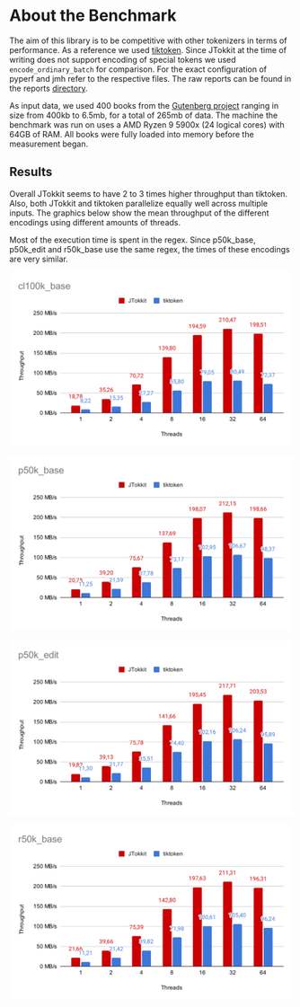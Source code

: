 # About the Benchmark

The aim of this library is to be competitive with other tokenizers in terms of performance.
As a reference we used [tiktoken](https://github.com/openai/tiktoken).
Since JTokkit at the time of writing does not support encoding of special tokens
we used `encode_ordinary_batch` for comparison. For the exact configuration of
pyperf and jmh refer to the respective files. The raw reports can be found in the reports [directory](reports).

As input data, we used 400 books from the [Gutenberg project](https://www.gutenberg.org/)
ranging in size from 400kb to 6.5mb, for a total of 265mb of data. The machine the benchmark was
run on uses a AMD Ryzen 9 5900x (24 logical cores) with 64GB of RAM.
All books were fully loaded into memory before the measurement began.

## Results
Overall JTokkit seems to have 2 to 3 times higher throughput than tiktoken. Also, both
JTokkit and tiktoken parallelize equally well across multiple inputs. The graphics below
show the mean throughput of the different encodings using different amounts of threads.

Most of the execution time is spent in the regex. Since p50k_base, p50k_edit and r50k_base
use the same regex, the times of these encodings are very similar.

![cl100k_base](reports/cl100k_base.svg)

![p50k_base](reports/p50k_base.svg)

![p50k_edit](reports/p50k_edit.svg)

![r50k_base](reports/r50k_base.svg)

